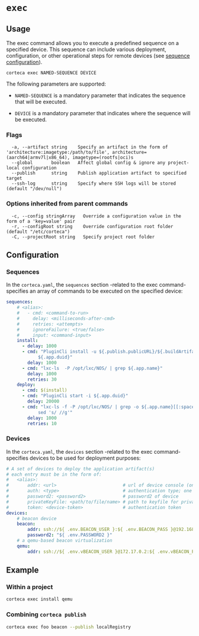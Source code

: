 # `exec`

## Usage

The exec command allows you to execute a predefined sequence on a specified device. This sequence can include various deployment, configuration, or other operational steps for remote devices (see [sequence configuration](#configuration)).

```shell
corteca exec NAMED-SEQUENCE DEVICE
```

The following parameters are supported:

* `NAMED-SEQUENCE` is a mandatory parameter that indicates the sequence that will be executed.

* `DEVICE` is a mandatory parameter that indicates where the sequence will be executed.

### Flags

```text
  -a, --artifact string    Specify an artifact in the form of 'architecture:imagetype:/path/to/file', architecture=(aarch64|armv7l|x86_64), imagetype=(rootfs|oci)s
  --global       boolean   Affect global config & ignore any project-local configuration
  --publish      string    Publish application artifact to specified target
  --ssh-log      string    Specify where SSH logs will be stored (default "/dev/null")
```

### Options inherited from parent commands

```text
  -c, --config stringArray   Override a configuration value in the form of a 'key=value' pair
  -r, --configRoot string    Override configuration root folder (default "/etc/corteca")
  -C, --projectRoot string   Specify project root folder
```

## Configuration

### Sequences

In the `corteca.yaml`, the `sequences` section -related to the exec command- specifies an array of commands to be executed on the specified device:

```yaml
sequences:
    # <alias>:
    #   - cmd: <command-to-run>
    #     delay: <milliseconds-after-cmd>
    #     retries: <attempts>
    #     ignoreFailure: <true/false>
    #     input: <command-input>
    install:
      - delay: 1000
      - cmd: "PluginCli install -u ${.publish.publicURL}/${.buildArtifact} -i
            ${.app.duid}"
        delay: 1000
      - cmd: "lxc-ls  -P /opt/lxc/NOS/ | grep ${.app.name}"
        delay: 1000
        retries: 30
    deploy:
      - cmd: $(install)
      - cmd: "PluginCli start -i ${.app.duid}"
        delay: 20000
      - cmd: "lxc-ls -f -P /opt/lxc/NOS/ | grep -o ${.app.name}[[:space:]]*RUNNING |
            sed 's/ //g'"
        delay: 1000
        retries: 10
```

### Devices

In the `corteca.yaml`, the `devices` section -related to the exec command- specifies devices to be used for deployment purposes:

```yaml
# A set of devices to deploy the application artifact(s)
# each entry must be in the form of:
#   <alias>:
#       addr: <url>                         # url of device console (only `ssh` protocol is currently supported)
#       auth: <type>                        # authentication type; one of `password`, `publicKey`
#       password2: <password2>              # password2 of device
#       privateKeyFile: <path/to/file/name> # path to keyfile for private key authentication
#       token: <device-token>               # authentication token
devices:
    # beacon device
    beacon:
        addr: ssh://${ .env.BEACON_USER }:${ .env.BEACON_PASS }@192.168.18.1
        password2: "${ .env.PASSWORD2 }"
    # a qemu-based beacon virtualization
    qemu:
        addr: ssh://${ .env.vBEACON_USER }@172.17.0.2:${ .env.vBEACON_PORT }

```

## Example

### Within a project

```sh
corteca exec install qemu
```

### Combining `corteca publish`

```sh
corteca exec foo beacon --publish localRegistry
```
